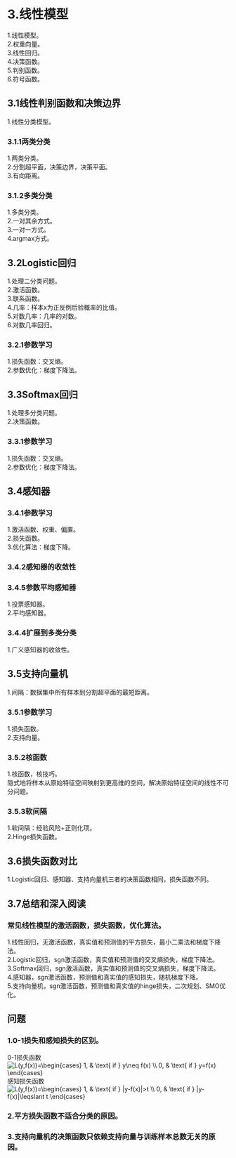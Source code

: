 # 3.线性模型
1.线性模型。  
2.权重向量。  
3.线性回归。  
4.决策函数。  
5.判别函数。  
6.符号函数。   
## 3.1线性判别函数和决策边界
1.线性分类模型。  
### 3.1.1两类分类
1.两类分类。    
2.分割超平面，决策边界，决策平面。  
3.有向距离。  
### 3.1.2多类分类
1.多类分类。   
2.一对其余方式。  
3.一对一方式。  
4.argmax方式。  
## 3.2Logistic回归
1.处理二分类问题。  
2.激活函数。  
3.联系函数。  
4.几率：样本x为正反例后验概率的比值。    
5.对数几率：几率的对数。       
6.对数几率回归。  
### 3.2.1参数学习
1.损失函数：交叉熵。    
2.参数优化：梯度下降法。    
## 3.3Softmax回归
1.处理多分类问题。  
2.决策函数。  
### 3.3.1参数学习
1.损失函数：交叉熵。  
2.参数优化：梯度下降法。    
## 3.4感知器 
### 3.4.1参数学习
1.激活函数、权重、偏置。  
2.损失函数。  
3.优化算法：梯度下降。  
### 3.4.2感知器的收敛性
### 3.4.5参数平均感知器
1.投票感知器。   
2.平均感知器。 
### 3.4.4扩展到多类分类
1.广义感知器的收敛性。  
## 3.5支持向量机
1.间隔：数据集中所有样本到分割超平面的最短距离。  
### 3.5.1参数学习
1.损失函数。  
2.支持向量。  
### 3.5.2核函数
1.核函数，核技巧。  
隐式地将样本从原始特征空间映射到更高维的空间，解决原始特征空间的线性不可分问题。 
### 3.5.3软间隔
1.软间隔：经验风险+正则化项。  
2.Hinge损失函数。
## 3.6损失函数对比
1.Logistic回归、感知器、支持向量机三者的决策函数相同，损失函数不同。
## 3.7总结和深入阅读
### 常见线性模型的激活函数，损失函数，优化算法。
1.线性回归，无激活函数，真实值和预测值的平方损失，最小二乘法和梯度下降法。    
2.Logistic回归，sgn激活函数，真实值和预测值的交叉熵损失，梯度下降法。  
3.Softmax回归，sgn激活函数，真实值和预测值的交叉熵损失，梯度下降法。  
4.感知器，sgn激活函数，预测值和真实值的感知损失，随机梯度下降。  
5.支持向量机，sgn激活函数，预测值和真实值的hinge损失，二次规划、SMO优化。  

## 问题
### 1.0-1损失和感知损失的区别。  
0-1损失函数  
<img src="https://latex.codecogs.com/svg.latex?L(y,f(x))=\begin{cases}&space;1,&space;&&space;\text{&space;if&space;}&space;y\neq&space;f(x)&space;\\&space;0,&space;&&space;\text{&space;if&space;}&space;y=f(x)&space;\end{cases}" title="L(y,f(x))=\begin{cases} 1, & \text{ if } y\neq f(x) \\ 0, & \text{ if } y=f(x) \end{cases}" />  
感知损失函数  
<img src="https://latex.codecogs.com/svg.latex?L(y,f(x))=\begin{cases}&space;1,&space;&&space;\text{&space;if&space;}&space;|y-f(x)|>t&space;\\&space;0,&space;&&space;\text{&space;if&space;}&space;|y-f(x)|\leqslant&space;t&space;\end{cases}" title="L(y,f(x))=\begin{cases} 1, & \text{ if } |y-f(x)|>t \\ 0, & \text{ if } |y-f(x)|\leqslant t \end{cases}" />  
### 2.平方损失函数不适合分类的原因。
### 3.支持向量机的决策函数只依赖支持向量与训练样本总数无关的原因。






